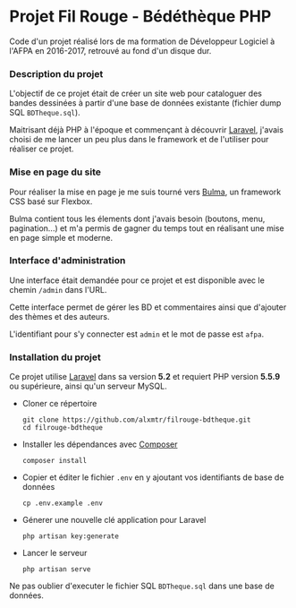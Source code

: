 # Projet Fil Rouge - Bédéthèque PHP

Code d'un projet réalisé lors de ma formation de Développeur Logiciel à l'AFPA en 2016-2017, retrouvé au fond d'un disque dur.


### Description du projet

L'objectif de ce projet était de créer un site web pour cataloguer des bandes dessinées à partir d'une base de données existante (fichier dump SQL `BDTheque.sql`).

Maitrisant déjà PHP à l'époque et commençant à découvrir [Laravel](https://laravel.com), j'avais choisi de me lancer un peu plus dans le framework et de l'utiliser pour réaliser ce projet.


### Mise en page du site

Pour réaliser la mise en page je me suis tourné vers [Bulma](https://bulma.io), un framework CSS basé sur Flexbox. 

Bulma contient tous les élements dont j'avais besoin (boutons, menu, pagination...) et m'a permis de gagner du temps tout en réalisant une mise en page simple et moderne.


### Interface d'administration

Une interface était demandée pour ce projet et est disponible avec le chemin `/admin` dans l'URL.

Cette interface permet de gérer les BD et commentaires ainsi que d'ajouter des thèmes et des auteurs.

L'identifiant pour s'y connecter est `admin` et le mot de passe est `afpa`.


### Installation du projet

Ce projet utilise [Laravel](https://laravel.com) dans sa version **5.2** et requiert PHP version **5.5.9** ou supérieure, ainsi qu'un serveur MySQL.

- Cloner ce répertoire
    ```
    git clone https://github.com/alxmtr/filrouge-bdtheque.git
    cd filrouge-bdtheque
    ```

- Installer les dépendances avec [Composer](https://getcomposer.org)
    ```
    composer install
    ```
    
- Copier et éditer le fichier `.env` en y ajoutant vos identifiants de base de données

    ```
    cp .env.example .env
    ```
    
- Génerer une nouvelle clé application pour Laravel
    ```
    php artisan key:generate
    ```
    
- Lancer le serveur
    ```
    php artisan serve
    ```
    
Ne pas oublier d'executer le fichier SQL `BDTheque.sql` dans une base de données.
